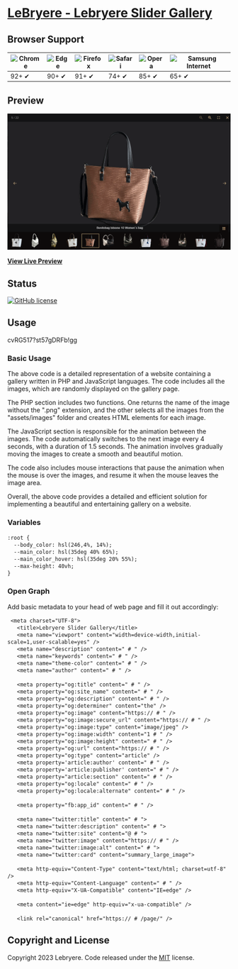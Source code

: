 # [LeBryere - Lebryere Slider Gallery](https://lebryere.github.io/Lebryere-Slider-Gallery/)

## Browser Support

![Chrome](https://raw.githubusercontent.com/alrra/browser-logos/master/src/chrome/chrome_48x48.png) | ![Edge](https://raw.githubusercontent.com/alrra/browser-logos/master/src/edge/edge_48x48.png) | ![Firefox](https://raw.githubusercontent.com/alrra/browser-logos/master/src/firefox/firefox_48x48.png) | ![Safari](https://raw.githubusercontent.com/alrra/browser-logos/master/src/safari/safari_48x48.png) | ![Opera](https://raw.githubusercontent.com/alrra/browser-logos/master/src/opera/opera_48x48.png) | ![Samsung Internet](https://raw.githubusercontent.com/alrra/browser-logos/master/src/samsung-internet/samsung-internet_48x48.png)
--- | --- | --- | --- | --- | --- |
92+ ✔ | 90+ ✔ | 91+ ✔ | 74+ ✔ | 85+ ✔ | 65+ ✔ |

## Preview

[![Resume Preview](https://github.com/LeBryere/Lebryere-Slider-Gallery/blob/master/preview.png)](https://lebryere.github.io/Lebryere-Slider-Gallery/)

**[View Live Preview](https://lebryere.github.io/Lebryere-Slider-Gallery/)**

## Status

[![GitHub license](https://img.shields.io/badge/license-MIT-green?&style=plastic)](https://github.com/LeBryere/Lebryere-Slider-Gallery/blob/master/LICENSE)

## Usage

cvRG517?st57gDRFb!gg

### Basic Usage

The above code is a detailed representation of a website containing a gallery written in PHP and JavaScript languages. The code includes all the images, which are randomly displayed on the gallery page.

The PHP section includes two functions. One returns the name of the image without the ".png" extension, and the other selects all the images from the "assets/images" folder and creates HTML elements for each image.

The JavaScript section is responsible for the animation between the images. The code automatically switches to the next image every 4 seconds, with a duration of 1.5 seconds. The animation involves gradually moving the images to create a smooth and beautiful motion.

The code also includes mouse interactions that pause the animation when the mouse is over the images, and resume it when the mouse leaves the image area.

Overall, the above code provides a detailed and efficient solution for implementing a beautiful and entertaining gallery on a website.

### Variables
```
:root {
  --body_color: hsl(246,4%, 14%);
  --main_color: hsl(35deg 40% 65%);
  --main_color_hover: hsl(35deg 20% 55%);
  --max-height: 40vh;
}

```
### Open Graph

Add basic metadata to your head of web page and fill it out accordingly:
```
 <meta charset="UTF-8">
   <title>Lebryere Slider Gallery</title>
   <meta name="viewport" content="width=device-width,initial-scale=1,user-scalable=yes" />
   <meta name="description" content=" # " />
   <meta name="keywords" content=" # " />
   <meta name="theme-color" content=" # " />
   <meta name="author" content=" # " />

   <meta property="og:title" content=" # " />
   <meta property="og:site_name" content=" # " />
   <meta property="og:description" content=" # " />
   <meta property="og:determiner" content="the" />
   <meta property="og:image" content="https:// # " />
   <meta property="og:image:secure_url" content="https:// # " />
   <meta property="og:image:type" content="image/jpeg" />
   <meta property="og:image:width" content="1 # " />
   <meta property="og:image:height" content=" # " />
   <meta property="og:url" content="https:// # " />
   <meta property="og:type" content="article" />
   <meta property='article:author' content=" # " />
   <meta property='article:publisher' content=" # " />
   <meta property="article:section" content=" # " />
   <meta property="og:locale" content=" # " />
   <meta property="og:locale:alternate" content=" # " />
   
   <meta property="fb:app_id" content=" # " />

   <meta name="twitter:title" content=" # ">
   <meta name="twitter:description" content=" # ">
   <meta name="twitter:site" content="@ # ">
   <meta name="twitter:image" content="https:// # " />
   <meta name="twitter:image:alt" content=" # ">
   <meta name="twitter:card" content="summary_large_image">
   
   <meta http-equiv="Content-Type" content="text/html; charset=utf-8" />
   <meta http-equiv="Content-Language" content=" # " />
   <meta http-equiv="X-UA-Compatible" content="IE=edge" />

   <meta content="ie=edge" http-equiv="x-ua-compatible" />

   <link rel="canonical" href="https:// # /page/" />
```

## Copyright and License

Copyright 2023 Lebryere. Code released under the [MIT](https://github.com/LeBryere/Lebryere-Slider-Gallery/blob/master/LICENSE) license.
